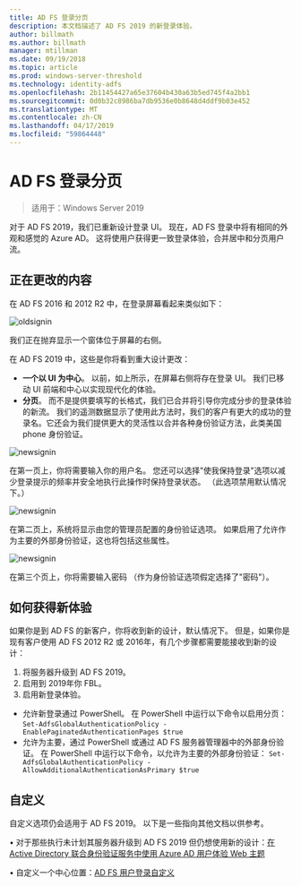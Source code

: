 ```yaml
---
title: AD FS 登录分页
description: 本文档描述了 AD FS 2019 的新登录体验。
author: billmath
ms.author: billmath
manager: mtillman
ms.date: 09/19/2018
ms.topic: article
ms.prod: windows-server-threshold
ms.technology: identity-adfs
ms.openlocfilehash: 2b11454427a65e37604b430a63b5ed745f4a2bb1
ms.sourcegitcommit: 0d0b32c8986ba7db9536e0b8648d4ddf9b03e452
ms.translationtype: MT
ms.contentlocale: zh-CN
ms.lasthandoff: 04/17/2019
ms.locfileid: "59864448"
---
```

# <a name="ad-fs-paginated-sign-in"></a>AD FS 登录分页

>适用于：Windows Server 2019

对于 AD FS 2019，我们已重新设计登录 UI。  现在，AD FS 登录中将有相同的外观和感觉的 Azure AD。  这将使用户获得更一致登录体验，合并居中和分页用户流。 

## <a name="whats-changing"></a>正在更改的内容
在 AD FS 2016 和 2012 R2 中，在登录屏幕看起来类似如下：

![oldsignin](media/AD-FS-paginated-sign-in/signin1.png)

我们正在抛弃显示一个窗体位于屏幕的右侧。

在 AD FS 2019 中，这些是你将看到重大设计更改：


- **一个以 UI 为中心**。 以前，如上所示，在屏幕右侧将存在登录 UI。 我们已移动 UI 前端和中心以实现现代化的体验。
- **分页**。 而不是提供要填写的长格式，我们已合并将引导你完成分步的登录体验的新流。 我们的遥测数据显示了使用此方法时，我们的客户有更大的成功的登录名。它还会为我们提供更大的灵活性以合并各种身份验证方法，此类美国 phone 身份验证。 

![newsignin](media/AD-FS-paginated-sign-in/signin2.png)

在第一页上，你将需要输入你的用户名。 您还可以选择"使我保持登录"选项以减少登录提示的频率并安全地执行此操作时保持登录状态。 （此选项禁用默认情况下。）

![newsignin](media/AD-FS-paginated-sign-in/signin3.png)

在第二页上，系统将显示由您的管理员配置的身份验证选项。 如果启用了允许作为主要的外部身份验证，这也将包括这些属性。

![newsignin](media/AD-FS-paginated-sign-in/signin4.png)

在第三个页上，你将需要输入密码 （作为身份验证选项假定选择了"密码"）。 

## <a name="how-to-get-the-new-experience"></a>如何获得新体验
如果你是到 AD FS 的新客户，你将收到新的设计，默认情况下。 但是，如果你是现有客户使用 AD FS 2012 R2 或 2016年，有几个步骤都需要能接收到新的设计： 

1. 将服务器升级到 AD FS 2019。 
2.  启用到 2019年你 FBL。
3.  启用新登录体验。
- 允许新登录通过 PowerShell。 在 PowerShell 中运行以下命令以启用分页： ``Set-AdfsGlobalAuthenticationPolicy -EnablePaginatedAuthenticationPages $true``
- 允许为主要，通过 PowerShell 或通过 AD FS 服务器管理器中的外部身份验证。 在 PowerShell 中运行以下命令，以允许为主要的外部身份验证： ``Set-AdfsGlobalAuthenticationPolicy -AllowAdditionalAuthenticationAsPrimary $true``

## <a name="customization"></a>自定义
自定义选项仍会适用于 AD FS 2019。 以下是一些指向其他文档以供参考。 

• 对于那些执行未计划其服务器升级到 AD FS 2019 但仍想使用新的设计：[在 Active Directory 联合身份验证服务中使用 Azure AD 用户体验 Web 主题](azure-ux-web-theme-in-ad-fs.md)

• 自定义一个中心位置：[AD FS 用户登录自定义](ad-fs-user-sign-in-customization.md)
